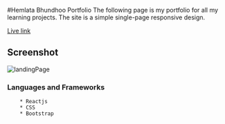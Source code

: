 #Hemlata Bhundhoo Portfolio
The following page is my portfolio for all my learning projects. The site is a simple single-page responsive design. 

[Live link](https://hemlatab.github.io/portfolio-v2)


## Screenshot
![landingPage](images/screencapture-portfolio.png)


### Languages and Frameworks
		* Reactjs
		* CSS
		* Bootstrap

